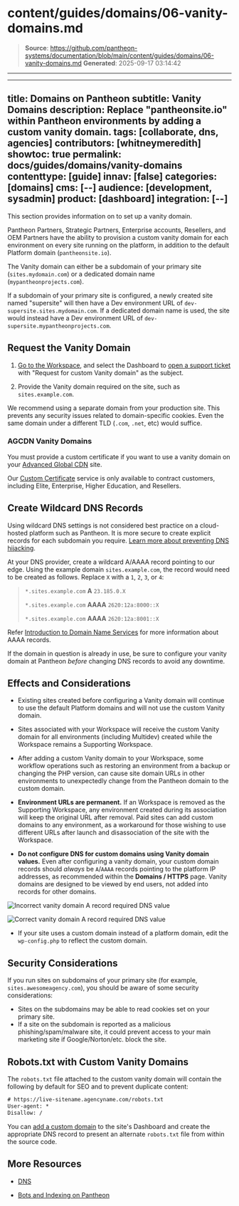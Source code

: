 # content/guides/domains/06-vanity-domains.md

> **Source**: https://github.com/pantheon-systems/documentation/blob/main/content/guides/domains/06-vanity-domains.md
> **Generated**: 2025-09-17 03:14:42

---

---
title: Domains on Pantheon
subtitle: Vanity Domains
description: Replace "pantheonsite.io" within Pantheon environments by adding a custom vanity domain.
tags: [collaborate, dns, agencies]
contributors: [whitneymeredith]
showtoc: true
permalink: docs/guides/domains/vanity-domains
contenttype: [guide]
innav: [false]
categories: [domains]
cms: [--]
audience: [development, sysadmin]
product: [dashboard]
integration: [--]
---

This section provides information on to set up a vanity domain.

Pantheon Partners, Strategic Partners, Enterprise accounts, Resellers, and OEM Partners have the ability to provision a custom vanity domain for each environment on every site running on the platform, in addition to the default Platform domain (`pantheonsite.io`).

<Partial file="vanity-https.md" />

The Vanity domain can either be a subdomain of your primary site (`sites.mydomain.com`) or a dedicated domain name (`mypantheonprojects.com`).

If a subdomain of your primary site is configured, a newly created site named "supersite" will then have a Dev environment URL of `dev-supersite.sites.mydomain.com`. If a dedicated domain name is used, the site would instead have a Dev environment URL of `dev-supersite.mypantheonprojects.com`.

<Partial file="secure-only-tlds.md" />

## Request the Vanity Domain

1. [Go to the Workspace](/guides/account-mgmt/workspace-sites-teams/workspaces#switch-between-workspaces), and select the Dashboard to [open a support ticket](/guides/support/contact-support) with "Request for custom Vanity domain" as the subject. 

1. Provide the Vanity domain required on the site, such as `sites.example.com`.

<Alert title="Note" type="info">

We recommend using a separate domain from your production site. This prevents any security issues related to domain-specific cookies. Even the same domain under a different TLD (`.com`, `.net`, etc) would suffice.

</Alert>

### AGCDN Vanity Domains

You must provide a custom certificate if you want to use a vanity domain on your [Advanced Global CDN](/guides/professional-services#advanced-global-cdn) site.

Our [Custom Certificate](/custom-certificates#add-a-custom-certificate) service is only available to contract customers, including Elite, Enterprise, Higher Education, and Resellers. 

## Create Wildcard DNS Records

<Alert title="Warning" type="danger" >

Using wildcard DNS settings is not considered best practice on a cloud-hosted platform such as Pantheon.  It is more secure to create explicit records for each subdomain you require.  [Learn more about preventing DNS hijacking](/guides/domains/domain-hijacking).

</Alert>

At your DNS provider, create a wildcard A/AAAA record pointing to our edge. Using the example domain `sites.example.com`, the record would need to be created as follows. Replace `X` with a `1`, `2`, `3`, or `4`:

> `*.sites.example.com` **A** `23.185.0.X`
>
> `*.sites.example.com` **AAAA** `2620:12a:8000::X`
>
> `*.sites.example.com` **AAAA** `2620:12a:8001::X`

Refer [Introduction to Domain Name Services](/guides/domains/dns/#what-are-aaaa-records-and-do-i-need-them) for more information about AAAA records.

<Alert type="info" title="Note">

If the domain in question is already in use, be sure to configure your vanity domain at Pantheon _before_ changing DNS records to avoid any downtime.

</Alert>

## Effects and Considerations

- Existing sites created before configuring a Vanity domain will continue to use the default Platform domains and will not use the custom Vanity domain.

- Sites associated with your Workspace will receive the custom Vanity domain for all environments (including Multidev) created while the Workspace remains a Supporting Workspace.

- After adding a custom Vanity domain to your Workspace, some workflow operations such as restoring an environment from a backup or changing the PHP version, can cause site domain URLs in other environments to unexpectedly change from the Pantheon domain to the custom domain.

- **Environment URLs are permanent.** If an Workspace is removed as the Supporting Workspace, any environment created during its association will keep the original URL after removal. Paid sites can add custom domains to any environment, as a workaround for those wishing to use different URLs after launch and disassociation of the site with the Workspace.

- **Do not configure DNS for custom domains using Vanity domain values.** Even after configuring a vanity domain, your custom domain records should *always* be `A`/`AAAA` records pointing to the platform IP addresses, as recommended within the **<Icon icon="global" /> Domains / HTTPS** page. Vanity domains are designed to be viewed by end users, not added into records for other domains.

<Alert title="Incorrect DNS Configuration" type="danger" icon="remove">

![Incorrect vanity domain A record required DNS value](../../../images/dashboard/wrong-vanity-aname-dns.png)

</Alert>

<Alert title="Correct DNS Configuration" type="success" icon="check">

![Correct vanity domain A record required DNS value](../../../images/dashboard/correct-a-aaaa-dns.png)

</Alert>

- If your site uses a custom domain instead of a platform domain, edit the `wp-config.php` to reflect the custom domain. 

## Security Considerations

If you run sites on subdomains of your primary site (for example, `sites.awesomeagency.com`), you should be aware of some security considerations:

<Partial file="vanity-https.md" />

- Sites on the subdomains may be able to read cookies set on your primary site.
- If a site on the subdomain is reported as a malicious phishing/spam/malware site, it could prevent access to your main marketing site if Google/Norton/etc. block the site.


## Robots.txt with Custom Vanity Domains

The `robots.txt` file attached to the custom vanity domain will contain the following by default for SEO and to prevent duplicate content:

```http:title=robots.txt
# https://live-sitename.agencyname.com/robots.txt
User-agent: *
Disallow: /
```

You can [add a custom domain](/guides/launch/domains) to the site's Dashboard and create the appropriate DNS record to present an alternate `robots.txt` file from within the source code.

## More Resources

- [DNS](/guides/domains/dns)

- [Bots and Indexing on Pantheon](/bots-and-indexing)
